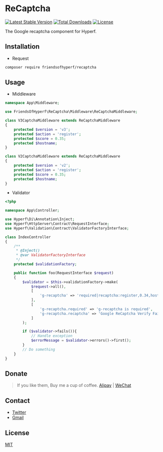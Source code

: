# ReCaptcha

[![Latest Stable Version](https://img.shields.io/packagist/v/friendsofhyperf/recaptcha)](https://packagist.org/packages/friendsofhyperf/recaptcha)
[![Total Downloads](https://img.shields.io/packagist/dt/friendsofhyperf/recaptcha)](https://packagist.org/packages/friendsofhyperf/recaptcha)
[![License](https://img.shields.io/packagist/l/friendsofhyperf/recaptcha)](https://github.com/friendsofhyperf/recaptcha)

The Google recaptcha component for Hyperf.

## Installation

- Request

```bash
composer require friendsofhyperf/recaptcha
```

## Usage

- Middleware

```php
namespace App\Middleware;

use FriendsOfHyperf\ReCaptcha\Middleware\ReCaptchaMiddleware;

class V3CaptchaMiddleware extends ReCaptchaMiddleware
{
    protected $version = 'v3';
    protected $action = 'register'; 
    protected $score = 0.35; 
    protected $hostname; 
}

class V2CaptchaMiddleware extends ReCaptchaMiddleware
{
    protected $version = 'v2';
    protected $action = 'register'; 
    protected $score = 0.35; 
    protected $hostname; 
}
```

- Validator

```php
<?php

namespace App\Controller;

use Hyperf\Di\Annotation\Inject;
use Hyperf\HttpServer\Contract\RequestInterface;
use Hyperf\Validation\Contract\ValidatorFactoryInterface;

class IndexController
{
    /**
     * @Inject()
     * @var ValidatorFactoryInterface
     */
    protected $validationFactory;

    public function foo(RequestInterface $request)
    {
        $validator = $this->validationFactory->make(
            $request->all(),
            [
                'g-recaptcha' => 'required|recaptcha:register,0.34,hostname,v3',
            ],
            [
                'g-recaptcha.required' => 'g-recaptcha is required',
                'g-recaptcha.recaptcha' => 'Google ReCaptcha Verify Fails',
            ]
        );

        if ($validator->fails()){
            // Handle exception
            $errorMessage = $validator->errors()->first();  
        }
        // Do something
    }
}
```

## Donate

> If you like them, Buy me a cup of coffee. [Alipay](https://hdj.me/images/alipay-min.jpg) | [WeChat](https://hdj.me/images/wechat-pay-min.jpg)

## Contact

- [Twitter](https://twitter.com/huangdijia)
- [Gmail](mailto:huangdijia@gmail.com)

## License

[MIT](LICENSE)
